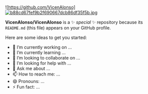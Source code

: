 ![https://github.com/VicenAlonso] [![b88cd67fef9b2f690667dcb86df35f5b.jpg](https://i.postimg.cc/XYT5Tvp8/b88cd67fef9b2f690667dcb86df35f5b.jpg)](https://postimg.cc/hX1hmc8z)



**VicenAlonso/VicenAlonso** is a ✨ _special_ ✨ repository because its `README.md` (this file) appears on your GitHub profile.

Here are some ideas to get you started:

- 🔭 I’m currently working on ...
- 🌱 I’m currently learning ...
- 👯 I’m looking to collaborate on ...
- 🤔 I’m looking for help with ...
- 💬 Ask me about ...
- 📫 How to reach me: ...
- 😄 Pronouns: ...
- ⚡ Fun fact: ...

